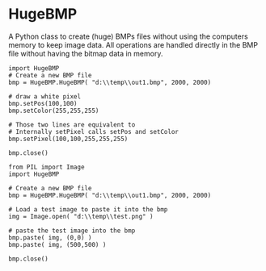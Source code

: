 # HugeBMP
A Python class to create (huge) BMPs files without using the computers memory to keep image data. All operations are handled directly in the BMP file without having the bitmap data in memory.

```
import HugeBMP
# Create a new BMP file
bmp = HugeBMP.HugeBMP( "d:\\temp\\out1.bmp", 2000, 2000)

# draw a white pixel
bmp.setPos(100,100)
bmp.setColor(255,255,255)

# Those two lines are equivalent to
# Internally setPixel calls setPos and setColor
bmp.setPixel(100,100,255,255,255)

bmp.close()
```

```
from PIL import Image
import HugeBMP

# Create a new BMP file
bmp = HugeBMP.HugeBMP( "d:\\temp\\out1.bmp", 2000, 2000)

# Load a test image to paste it into the bmp
img = Image.open( "d:\\temp\\test.png" )

# paste the test image into the bmp
bmp.paste( img, (0,0) )
bmp.paste( img, (500,500) )

bmp.close()
```
